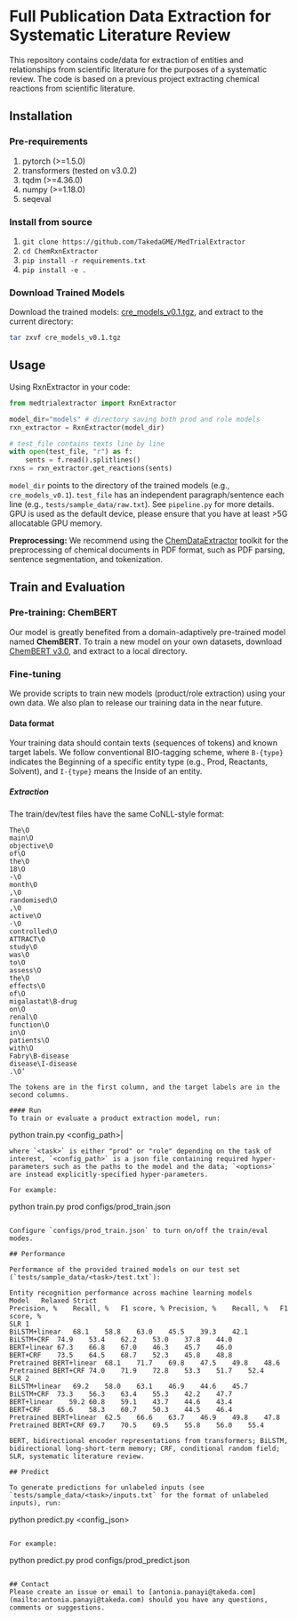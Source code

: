 # Full Publication Data Extraction for Systematic Literature Review

This repository contains code/data for extraction of entities and relationships from scientific literature for the purposes of a systematic review.  The code is based on a previous project extracting chemical reactions from scientific literature.

## Installation

### Pre-requirements

1. pytorch (>=1.5.0)
2. transformers (tested on v3.0.2)
3. tqdm (>=4.36.0)
4. numpy (>=1.18.0)
5. seqeval

### Install from source
1. `git clone https://github.com/TakedaGME/MedTrialExtractor`
2. `cd ChemRxnExtractor`
3. `pip install -r requirements.txt`
4. `pip install -e .`

### Download Trained Models
Download the trained models: [cre_models_v0.1.tgz](https://drive.google.com/file/d/1HeP2NlSAdqNzlTqmHCrwmoUNiw9JWdaf/view?usp=sharing), and extract to the current directory:
```bash
tar zxvf cre_models_v0.1.tgz
```

## Usage

Using RxnExtractor in your code:
```python
from medtrialextractor import RxnExtractor

model_dir="models" # directory saving both prod and role models
rxn_extractor = RxnExtractor(model_dir)

# test_file contains texts line by line
with open(test_file, "r") as f:
    sents = f.read().splitlines()
rxns = rxn_extractor.get_reactions(sents)
```

`model_dir` points to the directory of the trained models (e.g., `cre_models_v0.1`).
`test_file` has an independent paragraph/sentence each line (e.g., `tests/sample_data/raw.txt`). See `pipeline.py` for more details.
GPU is used as the default device, please ensure that you have at least >5G allocatable GPU memory.

**Preprocessing:** We recommend using the [ChemDataExtractor](http://chemdataextractor.org/) toolkit for the preprocessing of chemical documents in PDF format, such as PDF parsing, sentence segmentation, and tokenization.

## Train and Evaluation

### Pre-training: ChemBERT

Our model is greatly benefited from a domain-adaptively pre-trained model named **ChemBERT**.
To train a new model on your own datasets, download [ChemBERT v3.0](https://drive.google.com/file/d/1UMYYD9P8fJgs61FJc06sRbbdDxOYPbMu/view?usp=sharing), and extract to a local directory.

### Fine-tuning

We provide scripts to train new models (product/role extraction) using your own data. We also plan to release our training data in the near future.

#### Data format

Your training data should contain texts (sequences of tokens) and known target labels.
We follow conventional BIO-tagging scheme, where `B-{type}` indicates the Beginning of a specific entity type (e.g., Prod, Reactants, Solvent), and `I-{type}` means the Inside of an entity.

##### Extraction

The train/dev/test files have the same CoNLL-style format:
```csv
The\O
main\O
objective\O
of\O
the\O
18\O
-\O
month\O
,\O
randomised\O
,\O
active\O
-\O
controlled\O
ATTRACT\O
study\O
was\O
to\O
assess\O
the\O
effects\O
of\O
migalastat\B-drug
on\O
renal\O
function\O
in\O
patients\O
with\O
Fabry\B-disease
disease\I-disease
.\O’

The tokens are in the first column, and the target labels are in the second columns.

#### Run
To train or evaluate a product extraction model, run:
```
python train.py <task> <config_path>|<options>
```
where `<task>` is either "prod" or "role" depending on the task of interest, `<config_path>` is a json file containing required hyper-parameters such as the paths to the model and the data; `<options>` are instead explicitly-specified hyper-parameters.

For example:
```
python train.py prod configs/prod_train.json
```

Configure `configs/prod_train.json` to turn on/off the train/eval modes.

## Performance

Performance of the provided trained models on our test set (`tests/sample_data/<task>/test.txt`):

Entity recognition performance across machine learning models
Model	Relaxed	Strict
Precision, %	Recall, %	F1 score, %	Precision, %	Recall, %	F1 score, %
SLR 1
BiLSTM+linear	68.1	58.8	63.0	45.5	39.3	42.1
BiLSTM+CRF	74.9	53.4	62.2	53.0	37.8	44.0
BERT+linear	67.3	66.8	67.0	46.3	45.7	46.0
BERT+CRF	73.5	64.5	68.7	52.3	45.8	48.8
Pretrained BERT+linear	68.1	71.7	69.8	47.5	49.8	48.6
Pretrained BERT+CRF	74.0	71.9	72.8	53.3	51.7	52.4
SLR 2
BiLSTM+linear	69.2	58.0	63.1	46.9	44.6	45.7
BiLSTM+CRF	73.3	56.3	63.4	55.3	42.2	47.7
BERT+linear    59.2	60.8	59.1	43.7	44.6	43.4
BERT+CRF	65.6	58.3	60.7	50.3	44.5	46.4
Pretrained BERT+linear	62.5	66.6	63.7	46.9	49.8	47.8
Pretrained BERT+CRF	69.7	70.5	69.5	55.8	56.0	55.4

BERT, bidirectional encoder representations from transformers; BiLSTM, bidirectional long-short-term memory; CRF, conditional random field; SLR, systematic literature review.

## Predict

To generate predictions for unlabeled inputs (see `tests/sample_data/<task>/inputs.txt` for the format of unlabeled inputs), run:
```
python predict.py <task> <config_json>
```

For example:
```
python predict.py prod configs/prod_predict.json
```

## Contact
Please create an issue or email to [antonia.panayi@takeda.com](mailto:antonia.panayi@takeda.com) should you have any questions, comments or suggestions.

